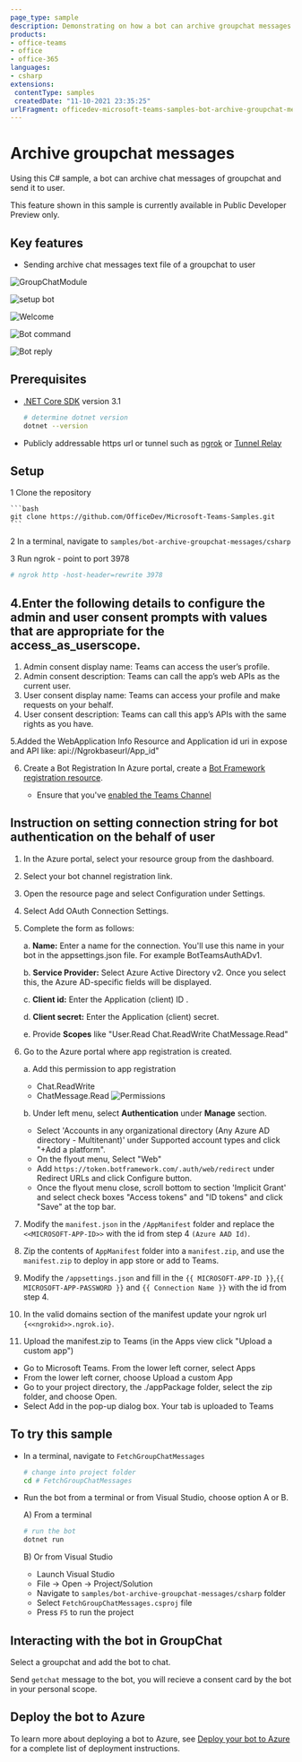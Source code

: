 ```yaml
---
page_type: sample
description: Demonstrating on how a bot can archive groupchat messages and send it to user as a file.
products:
- office-teams
- office
- office-365
languages:
- csharp
extensions:
 contentType: samples
 createdDate: "11-10-2021 23:35:25"
urlFragment: officedev-microsoft-teams-samples-bot-archive-groupchat-messages-csharp
---
```


# Archive groupchat messages

Using this C# sample, a bot can archive chat messages of groupchat and send it to user.

This feature shown in this sample is currently available in Public Developer Preview only.

## Key features

- Sending archive chat messages text file of a groupchat to user

![GroupChatModule](FetchGroupChatMessages/Images/FetchGroupChatModule.gif)

![setup bot](FetchGroupChatMessages/Images/setupbot.png)

![Welcome](FetchGroupChatMessages/Images/welcome.png)

![Bot command](FetchGroupChatMessages/Images/botCommandToGetChatMessages.png)

![Bot reply](FetchGroupChatMessages/Images/replyFromBot.png)

## Prerequisites

- [.NET Core SDK](https://dotnet.microsoft.com/download) version 3.1

  ```bash
  # determine dotnet version
  dotnet --version
  ```
- Publicly addressable https url or tunnel such as [ngrok](https://ngrok.com/) or [Tunnel Relay](https://github.com/OfficeDev/microsoft-teams-tunnelrelay) 

## Setup

1 Clone the repository

    ```bash
    git clone https://github.com/OfficeDev/Microsoft-Teams-Samples.git
    ```

2 In a terminal, navigate to `samples/bot-archive-groupchat-messages/csharp`

3 Run ngrok - point to port 3978

```bash
# ngrok http -host-header=rewrite 3978
```

## 4.Enter the following details to configure the admin and user consent prompts with values that are appropriate for the access_as_userscope.

1. Admin consent display name: Teams can access the user’s profile.
2. Admin consent description: Teams can call the app’s web APIs as the current user.
3. User consent display name: Teams can access your profile and make requests on your behalf.
4. User consent description: Teams can call this app’s APIs with the same rights as you have.



5.Added the WebApplication Info Resource and Application id uri in expose and API like: api://Ngrokbaseurl/App_id"


6. Create a Bot Registration
   In Azure portal, create a [Bot Framework registration resource](https://docs.microsoft.com/en-us/azure/bot-service/bot-builder-authentication?view=azure-bot-service-4.0&tabs=csharp%2Caadv2).

   - Ensure that you've [enabled the Teams Channel](https://docs.microsoft.com/en-us/azure/bot-service/channel-connect-teams?view=azure-bot-service-4.0)

## Instruction on setting connection string for bot authentication on the behalf of user

1. In the Azure portal, select your resource group from the dashboard.
2. Select your bot channel registration link.
3. Open the resource page and select Configuration under Settings.
4. Select Add OAuth Connection Settings.
5. Complete the form as follows:

    a. **Name:** Enter a name for the connection. You'll use this name in your bot in the appsettings.json file. For example BotTeamsAuthADv1.

    b. **Service Provider:** Select Azure Active Directory v2. Once you select this, the Azure AD-specific fields will be displayed.

    c. **Client id:** Enter the Application (client) ID .

    d. **Client secret:** Enter the Application (client) secret.

    e. Provide **Scopes** like "User.Read Chat.ReadWrite ChatMessage.Read"

7. Go to the Azure portal where app registration is created.
 
    a. Add this permission to app registration
    - Chat.ReadWrite
    - ChatMessage.Read
    ![Permissions](FetchGroupChatMessages/Images/permissions.png)

    b.  Under left menu, select  **Authentication**  under  **Manage**  section.
    - Select 'Accounts in any organizational directory (Any Azure AD directory - Multitenant)' under Supported account types and click "+Add a platform".
    -  On the flyout menu, Select "Web"    
    -  Add  `https://token.botframework.com/.auth/web/redirect`  under Redirect URLs and click Configure button.
    -  Once the flyout menu close, scroll bottom to section 'Implicit Grant' and select check boxes "Access tokens" and "ID tokens" and click "Save" at the top bar.

8. Modify the `manifest.json` in the `/AppManifest` folder and replace the `<<MICROSOFT-APP-ID>>` with the id from step 4 `(Azure AAD Id)`.

9. Zip the contents of `AppManifest` folder into a `manifest.zip`, and use the `manifest.zip` to deploy in app store or add to Teams.

10. Modify the `/appsettings.json` and fill in the `{{ MICROSOFT-APP-ID }}`,`{{ MICROSOFT-APP-PASSWORD }}` and `{{ Connection Name }}` with the id from step 4.

11. In the valid domains section of the manifest update your ngrok url `{<<ngrokid>>.ngrok.io}`. 

12. Upload the manifest.zip to Teams (in the Apps view click "Upload a custom app")
   - Go to Microsoft Teams. From the lower left corner, select Apps
   - From the lower left corner, choose Upload a custom App
   - Go to your project directory, the ./appPackage folder, select the zip folder, and choose Open.
   - Select Add in the pop-up dialog box. Your tab is uploaded to Teams

## To try this sample

- In a terminal, navigate to `FetchGroupChatMessages`

    ```bash
    # change into project folder
    cd # FetchGroupChatMessages
    ```

- Run the bot from a terminal or from Visual Studio, choose option A or B.

  A) From a terminal

  ```bash
  # run the bot
  dotnet run
  ```

  B) Or from Visual Studio

  - Launch Visual Studio
  - File -> Open -> Project/Solution
  - Navigate to `samples/bot-archive-groupchat-messages/csharp` folder
  - Select `FetchGroupChatMessages.csproj` file
  - Press `F5` to run the project

## Interacting with the bot in GroupChat

Select a groupchat and add the bot to chat.

Send `getchat` message to the bot, you will recieve a consent card by the bot in your personal scope.


## Deploy the bot to Azure

To learn more about deploying a bot to Azure, see [Deploy your bot to Azure](https://aka.ms/azuredeployment) for a complete list of deployment instructions.


